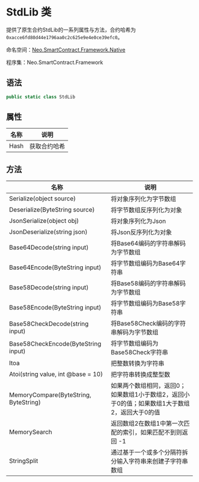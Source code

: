 # StdLib 类

提供了原生合约StdLib的一系列属性与方法，合约哈希为`0xacce6fd80d44e1796aa0c2c625e9e4e0ce39efc0`。

命名空间：[Neo.SmartContract.Framework.Native](../native.md)

程序集：Neo.SmartContract.Framework

## 语法

```cs
public static class StdLib
```

## 属性

| 名称 | 说明         |
| ---- | ------------ |
| Hash | 获取合约哈希 |

## 方法

| 名称                                       | 说明              |
| ---------------------------------------- | --------------- |
| Serialize(object source) | 将对象序列化为字节数组 |
| Deserialize(ByteString source) | 将字节数组反序列化为对象 |
| JsonSerialize(object obj) | 将对象序列化为Json |
| JsonDeserialize(string json) | 将Json反序列化为对象 |
| Base64Decode(string input) | 将Base64编码的字符串解码为字节数组 |
| Base64Encode(ByteString input) | 将字节数组编码为Base64字符串 |
| Base58Decode(string input) | 将Base58编码的字符串解码为字节数组 |
| Base58Encode(ByteString input) | 将字节数组编码为Base58字符串 |
| Base58CheckDecode(string input) | 将Base58Check编码的字符串解码为字节数组 |
| Base58CheckEncode(ByteString input) | 将字节数组编码为Base58Check字符串 |
| Itoa | 把整数转换为字符串 |
| Atoi(string value, int @base = 10) | 把字符串转换成整型数 |
| MemoryCompare(ByteString, ByteString) | 如果两个数组相同，返回0；如果数组1小于数组2，返回小于0的值；如果数组1大于数组2，返回大于0的值 |
| MemorySearch | 返回数组2在数组1中第一次匹配的索引，如果匹配不到则返回 -1 |
| StringSplit | 通过基于一个或多个分隔符拆分输入字符串来创建子字符串数组 |